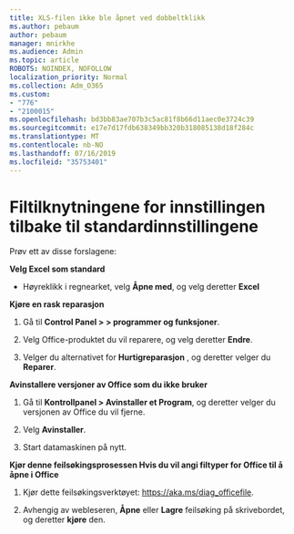 ```yaml
---
title: XLS-filen ikke ble åpnet ved dobbeltklikk
ms.author: pebaum
author: pebaum
manager: mnirkhe
ms.audience: Admin
ms.topic: article
ROBOTS: NOINDEX, NOFOLLOW
localization_priority: Normal
ms.collection: Adm_O365
ms.custom:
- "776"
- "2100015"
ms.openlocfilehash: bd3bb83ae707b3c5ac81f8b66d11aec0e3724c39
ms.sourcegitcommit: e17e7d17fdb638349bb320b318085138d18f284c
ms.translationtype: MT
ms.contentlocale: nb-NO
ms.lasthandoff: 07/16/2019
ms.locfileid: "35753401"
---
```

# <a name="setting-file-associations-back-to-defaults"></a>Filtilknytningene for innstillingen tilbake til standardinnstillingene

Prøv ett av disse forslagene:

**Velg Excel som standard**

* Høyreklikk i regnearket, velg **Åpne med**, og velg deretter **Excel**

**Kjøre en rask reparasjon**

1. Gå til **Control Panel > > programmer og funksjoner**.

2. Velg Office-produktet du vil reparere, og velg deretter **Endre**.

3. Velger du alternativet for **Hurtigreparasjon** , og deretter velger du **Reparer**.

**Avinstallere versjoner av Office som du ikke bruker**

1. Gå til **Kontrollpanel > Avinstaller et Program**, og deretter velger du versjonen av Office du vil fjerne.

2. Velg **Avinstaller**.

3. Start datamaskinen på nytt.

**Kjør denne feilsøkingsprosessen Hvis du vil angi filtyper for Office til å åpne i Office**

1. Kjør dette feilsøkingsverktøyet: https://aka.ms/diag_officefile.

2. Avhengig av webleseren, **Åpne** eller **Lagre** feilsøking på skrivebordet, og deretter **kjøre** den.
